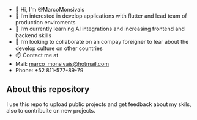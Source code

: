 - 👋 Hi, I’m @MarcoMonsivais
- 👀 I’m interested in develop applications with flutter and lead team of production enviroments
- 🌱 I’m currently learning AI integrations and increasing frontend and backend skills
- 💞️ I’m looking to collaborate on an compay foreigner to lear about the develop culture on other countries
- 📫 Contact me at
- Mail: marco_monsivais@hotmail.com
- Phone: +52 811-577-89-79

<h2>About this repository</h2>
I use this repo to upload public projects and get feedback about my skils, also to contribuite on new projects.
